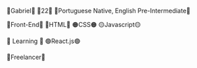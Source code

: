 🔶Gabriel🔶
🔶22🔶
🔶Portuguese Native, English Pre-Intermediate🔶

🔶Front-End🔶
🔴HTML🔴
🟠CSS🟠
🟡Javascript🟡


🔶 Learning 🔶
🟢React.js🟢

🔶Freelancer🔶

